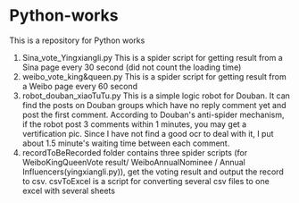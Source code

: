 # Python-works
This is a repository for Python works

1. Sina_vote_Yingxiangli.py
  This is a spider script for getting result from a Sina page every 30 second (did not count the loading time)
2. weibo_vote_king&queen.py
  This is a spider script for getting result from a Weibo page every 60 second
3. robot_douban_xiaoTuTu.py
  This is a simple logic robot for Douban. 
  It can find the posts on Douban groups which have no reply comment yet and post the first comment.
  According to Douban's anti-spider mechanism, if the robot post 3 comments within 1 minutes, you may get a vertification pic. 
  Since I have not find a good ocr to deal with it, I put about 1.5 minute's waiting time between each comment.
4. recordToBeRecorded folder
  contains three spider scripts (for WeiboKingQueenVote result/ WeiboAnnualNominee / Annual Influencers(yingxiangli.py)), get the voting result and output the record to csv. csvToExcel is a script for converting several csv files to one excel with several sheets

